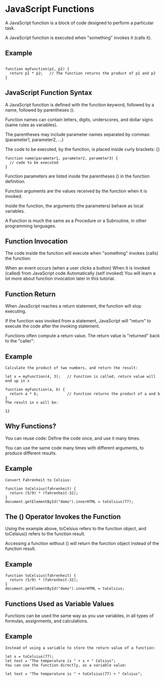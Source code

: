 # JavaScript Functions
A JavaScript function is a block of code designed to perform a particular task.

A JavaScript function is executed when "something" invokes it (calls it).
## Example
````

function myFunction(p1, p2) {
  return p1 * p2;   // The function returns the product of p1 and p2
}
````
## JavaScript Function Syntax
A JavaScript function is defined with the function keyword, followed by a name, followed by parentheses ().

Function names can contain letters, digits, underscores, and dollar signs (same rules as variables).

The parentheses may include parameter names separated by commas:
(parameter1, parameter2, ...)

The code to be executed, by the function, is placed inside curly brackets: {}
````
function name(parameter1, parameter2, parameter3) {
  // code to be executed
}
````

Function parameters are listed inside the parentheses () in the function definition.

Function arguments are the values received by the function when it is invoked.

Inside the function, the arguments (the parameters) behave as local variables.

A Function is much the same as a Procedure or a Subroutine, in other programming languages.

## Function Invocation
The code inside the function will execute when "something" invokes (calls) the function:

When an event occurs (when a user clicks a button)
When it is invoked (called) from JavaScript code
Automatically (self invoked)
You will learn a lot more about function invocation later in this tutorial.

## Function Return
When JavaScript reaches a return statement, the function will stop executing.

If the function was invoked from a statement, JavaScript will "return" to execute the code after the invoking statement.

Functions often compute a return value. The return value is "returned" back to the "caller":

## Example
````
Calculate the product of two numbers, and return the result:

let x = myFunction(4, 3);   // Function is called, return value will end up in x

function myFunction(a, b) {
  return a * b;             // Function returns the product of a and b
}
The result in x will be:

12
````
## Why Functions?
You can reuse code: Define the code once, and use it many times.

You can use the same code many times with different arguments, to produce different results.

## Example
````
Convert Fahrenheit to Celsius:

function toCelsius(fahrenheit) {
  return (5/9) * (fahrenheit-32);
}
document.getElementById("demo").innerHTML = toCelsius(77);
````
## The () Operator Invokes the Function
Using the example above, toCelsius refers to the function object, and toCelsius() refers to the function result.

Accessing a function without () will return the function object instead of the function result.

## Example
````
function toCelsius(fahrenheit) {
  return (5/9) * (fahrenheit-32);
}
document.getElementById("demo").innerHTML = toCelsius;
````
## Functions Used as Variable Values
Functions can be used the same way as you use variables, in all types of formulas, assignments, and calculations.

## Example
````
Instead of using a variable to store the return value of a function:

let x = toCelsius(77);
let text = "The temperature is " + x + " Celsius";
You can use the function directly, as a variable value:

let text = "The temperature is " + toCelsius(77) + " Celsius";
````

